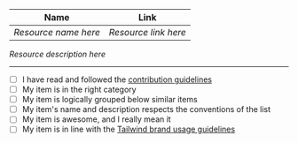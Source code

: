 <!-- Please fill the table and check the cases below. If this template is not filled properly, your pull request might be rejected. -->

| Name                 | Link                 |
| -------------------- | -------------------- |
| _Resource name here_ | _Resource link here_ |

_Resource description here_

---

- [ ] I have read and followed the [contribution guidelines](https://github.com/aniftyco/awesome-tailwindcss/blob/master/CONTRIBUTING.md)
- [ ] My item is in the right category
- [ ] My item is logically grouped below similar items
- [ ] My item's name and description respects the conventions of the list
- [ ] My item is awesome, and I really mean it
- [ ] My item is in line with the [Tailwind brand usage guidelines](https://tailwindcss.com/brand#usage)
